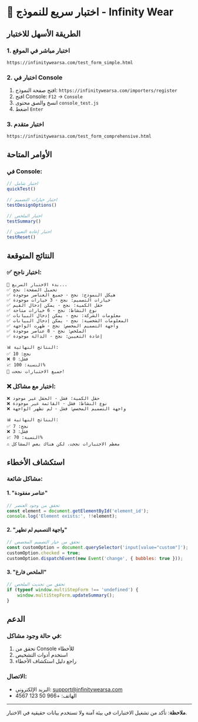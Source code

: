 # 🧪 اختبار سريع للنموذج - Infinity Wear

## الطريقة الأسهل للاختبار

### 1. اختبار مباشر في الموقع
```
https://infinitywearsa.com/test_form_simple.html
```

### 2. اختبار في Console
1. افتح صفحة النموذج: `https://infinitywearsa.com/importers/register`
2. افتح Console: `F12` → `Console`
3. انسخ والصق محتوى `console_test.js`
4. اضغط `Enter`

### 3. اختبار متقدم
```
https://infinitywearsa.com/test_form_comprehensive.html
```

## الأوامر المتاحة

### في Console:
```javascript
// اختبار شامل
quickTest()

// اختبار خيارات التصميم
testDesignOptions()

// اختبار الملخص
testSummary()

// اختبار إعادة التعيين
testReset()
```

## النتائج المتوقعة

### ✅ اختبار ناجح:
```
🚀 بدء الاختبار السريع...
✅ تحميل الصفحة: نجح
✅ هيكل النموذج: نجح - جميع العناصر موجودة
✅ خيارات التصميم: نجح - 3 خيارات موجودة
✅ حقل الكمية: نجح - يمكن إدخال القيم
✅ نوع النشاط: نجح - 6 خيارات متاحة
✅ معلومات الشركة: نجح - يمكن إدخال البيانات
✅ المعلومات الشخصية: نجح - يمكن إدخال البيانات
✅ واجهة التصميم المخصص: نجح - ظهرت الواجهة
✅ الملخص: نجح - 8 عناصر موجودة
✅ إعادة التعيين: نجح - الدالة موجودة

📊 النتائج النهائية:
✅ نجح: 10
❌ فشل: 0
📈 النسبة: 100%
🎉 جميع الاختبارات نجحت!
```

### ❌ اختبار مع مشاكل:
```
❌ حقل الكمية: فشل - الحقل غير موجود
❌ نوع النشاط: فشل - القائمة غير موجودة
❌ واجهة التصميم المخصص: فشل - لم تظهر الواجهة

📊 النتائج النهائية:
✅ نجح: 7
❌ فشل: 3
📈 النسبة: 70%
⚠️ معظم الاختبارات نجحت، لكن هناك بعض المشاكل
```

## استكشاف الأخطاء

### مشاكل شائعة:

#### 1. "عناصر مفقودة"
```javascript
// تحقق من وجود العنصر
const element = document.getElementById('element_id');
console.log('Element exists:', !!element);
```

#### 2. "واجهة التصميم لم تظهر"
```javascript
// تحقق من خيار التصميم المخصص
const customOption = document.querySelector('input[value="custom"]');
customOption.checked = true;
customOption.dispatchEvent(new Event('change', { bubbles: true }));
```

#### 3. "الملخص فارغ"
```javascript
// تحقق من تحديث الملخص
if (typeof window.multiStepForm !== 'undefined') {
    window.multiStepForm.updateSummary();
}
```

## الدعم

### في حالة وجود مشاكل:
1. تحقق من Console للأخطاء
2. استخدم أدوات التشخيص
3. راجع دليل استكشاف الأخطاء

### الاتصال:
- البريد الإلكتروني: support@infinitywearsa.com
- الهاتف: +966 50 123 4567

---

**ملاحظة**: تأكد من تشغيل الاختبارات في بيئة آمنة ولا تستخدم بيانات حقيقية في الاختبار.

